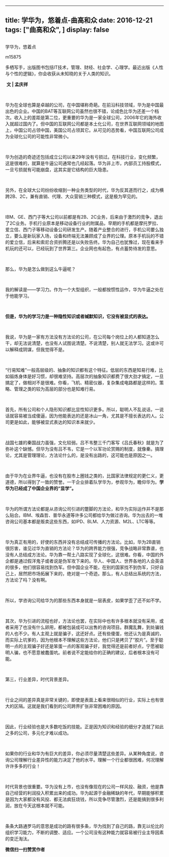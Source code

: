 
---
title:   学华为，悠着点-曲高和众
date: 2016-12-21
tags: ["曲高和众", ]
display: false
---


## 



学华为，悠着点




m15875




多栖写手，出版图书包括IT技术，管理、财经、社会学、心理学。最近出版《人性与个性的逻辑》，你会收获从未知晓的关于人类的知识。


&nbsp;**文 | 孟庆祥**

&nbsp;

华为在全球也算是卓越的公司，在中国堪称奇葩。在前沿科技领域，华为是中国最出色的企业。中国的BAT等互联网公司虽然也很不错，论成色比华为还差一个档次。收入上的差距是第二位，更重要的华为是一家全球公司，2006年它的海外收入就超过国内了。但中国的互联网公司都是本土化公司，在世界互联网领域的地图上，中国公司占领中国，美国公司占领其它。从可见的态势看，中国互联网公司成为全球化公司的可能性非常微小。

&nbsp;

华为创造的奇迹还包括成立公司以来29年没有亏损过。在科技行业，变化频繁，这是很难的，就算是牛逼公司通常也几经起落。华为非上市，内部员工持股模式，一旦亏损就有可能崩盘，这其实是它结构的巨大隐患。

&nbsp;

另外，在全球大公司纷纷收缩到一种业务类型的时代，华为反其道而行之，成为横跨2B、2C，兼有直销、代理、大众营销三种模式，这是极为罕见的。

&nbsp;

IBM、GE、西门子等大公司以前都是有2B、2C业务，后来由于激烈的竞争，退出了2C业务。手机行业原本是移动设备行业的附属品，早期的手机都是摩托罗拉、爱立信、西门子等移动设备公司研发生产。随着产业整合的进行，手机公司要么独立，要么是新玩家入场，设备和终端无法兼顾成了业界的公理。原本手机玩的不错的爱立信，后来和索尼合资折腾还是以失败告终。华为自己也犹豫过，现在看来手机玩的还可以，已经玩到了世界第三。企业网也有起色，有点蓄势待发的意思。

&nbsp;

那么，华为是怎么做到这么牛逼呢？

&nbsp;

我的解读是——学习力。作为一个大型组织，一般都按惯性运作，华为牛逼之处在于他能学习。

&nbsp;

**但是，华为的学习力是一种隐性知识或者缄默知识，它没有被显式的表达。**

&nbsp;

我说，华为是一家有方法没有方法论的公司，在公司每个岗位上的人都知道怎么干，却无法说清楚，也没有人试图说清楚。不说清楚，别人就无法学习。这或许可以解释成阴谋，但我觉得不是。

&nbsp;

“行易知难”一般高层级的、抽象的知识都有这个特征。低层的东西是知易行难，比如锻炼身体是好习惯，却很难坚持。高层次的抽象知识都费了很大劲才搞定，一旦搞定了，做相对不是很难。你看，飞机、精密仪器，复杂集成电路都是这样的。策略、管理之类的较为高层的部分也是知难行易。

&nbsp;

首先，所有公司和个人隐形知识都比显性知识更多。所以，聪明人不乱说话，一说话就容易被当成傻逼，因为他能表达的还是冰山一角，尤其是不擅长表达的人。公司更是如此，能够被显式表达的知识本来就少。

&nbsp;

战国七雄的秦国战力虽强，文化较弱。吕不韦整三千门客写《吕氏春秋》就是为了弥补这个缺憾。但华为没有吕不韦，它是一个以军功论赏赐的制度，就像秦。搞理论，尤其是管理理论，方法论什么的，是没有出路的，这可能也是原因之一。

&nbsp;

由于华为在业界牛逼，也没有在股市上圈钱之类的，比国家法律规定的更仁义，更道德，所以得到了一致的赞誉。一干企业排着队学华为，参观华为，瞻仰华为。**学华为已经成了中国企业界的“显学”。**

&nbsp;

华为的所谓方法论都是从咨询公司引进的蹩脚的方法论，和华为实际运作并不是那么贴合。IBM、埃森哲、普华永道等许多公司都给华为做过咨询。华为出去的一堆咨询公司基本都是贩卖这些东西，如IPD、BLM、人力资源、M2L、LTC等等。

&nbsp;

华为真正有用的，好使的东西并没有总结成可传播的方法论。比如，华为2B直销很厉害，谁见过华为直销的方法论？华为的跨界能力很强，竞争战略非常靠谱，也没有人总结成方法论。华为靠一帮土八路实现了全球化，这很难。你看，中国的外企都是通过假洋鬼子或者说是伪军攻下来的。华人、中国人、世界各地的人会英语的很多，他们很容易找到伪军。但中国企业不能，在别的国家找不到伪军，只好自己上，居然把市场拓展下来的，绝对是一个奇迹。那么，有人总结出系统的方法，方法论了吗？没有啊。

&nbsp;

所以，学咨询公司给华为的那些东西本身就是一层表皮，如果学歪了还不如不学。

&nbsp;

其次，华为引进的流程也好，方法论也罢，在实际中也有许多根本就没有采用，或者采用了也没有什么卵用，都被包装成可以出售的咨询项目。群魔乱舞，到处骗钱的人也不少。有人主观上就是骗子，这还好点。还有些傻蛋，他还认为是真诚的，而实际上坑爹的，因为他根本不理解这些方法论，他们只是拷贝了“胶片”。至于聪明一点的主观骗子好还是笨蛋一点的客观骗子好，我觉得还是前者好点，宁愿被聪明人骗，也不愿意被蠢蛋吭。前者说不定能给你的正确的建议，后者根本没有可能。

&nbsp;

第三，行业差异，时代背景差异。

&nbsp;

行业之间的差异真是非常关键的，即使是表面上看来很相似的行业，实际上也有很大的区隔。这就是我们看到的公司跨界扩张非常困难的原因。

&nbsp;

因此，行业经验也是大多数吃饭的技能。正是因为知识和经验的细分才造就了如此之多的公司，多元化才难以成功。

&nbsp;

如果你的行业和华为有巨大的差异，你必须尽量清楚这些差异。从某种角度说，咨询公司理解行业差异性的能力决定了他的水平。理解一个行业都很困难，何况理解许许多多的行业！

&nbsp;

时代背景也很重要。华为没有上市，也没有像现在的公司一样风投、融资，他是靠自己经营的利润投入积累出来的成功。华为起源于金融稀缺的年代，早期能够积累是因为大家都没有风投、都无法疯狂烧钱，所以竞争尽管激烈，还是能搞到很多利润，放在今天这根本就不可能。

&nbsp;

条条大路通罗马的意思是成功的路有很多条，华为找到了自己的路，靠无以伦比的组织学习能力，不断的调整、适应。一个公司没有这种能力就容易被行业主导因素的变迁淘汰。




**微信扫一扫赞赏作者**













